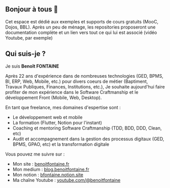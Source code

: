 ## Bonjour à tous 👋

Cet espace est dédié aux exemples et supports de cours gratuits (MooC, Dojos, BBL). Après un peu de ménage, 
les repositories proposeront une documentation complète et un lien vers tout ce qui lui est associé (vidéo Youtube, par exemple)

## Qui suis-je ?

Je suis **Benoît FONTAINE**

Après 22 ans d'expérience dans de nombreuses technologies (GED, BPMS, BI, ERP, Web, Mobile, etc.) 
pour divers coeurs de métier (Baptiment, Travaux Publiques, Finances, Institutions, etc.), 
Je souhaite aujourd'hui faire profiter de mon expérience dans le Software Craftmanship et le développement Front (Mobile, Web, Desktop).

En tant que freelance, mes domaines d'espertise sont :
- Le développement web et mobile
- La formation (Flutter, Notion pour l'instant)
- Coaching et mentoring Software Craftmanship (TDD, BDD, DDD, Clean, etc)
- Audit et accompagnement dans la gestion des processus digitaux (GED, BPMS, GPAO, etc) et la transformation digitale


Vous pouvez me suivre sur :
- Mon site : [benoitfontaine.fr](https://benoitfontaine.fr)
- Mon medium : [blog.benoitfontaine.fr](https://blog.benoitfontaine.fr)
- Mon notion : [bfontaine.notion.site](https://bfontaine.notion.site)
- Ma chaîne Youtube : [youtube.com/@benoitfontaine](https://www.youtube.com/@benoitfontaine)
